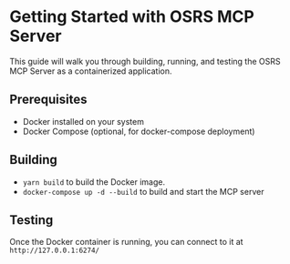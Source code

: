 # Getting Started with OSRS MCP Server

This guide will walk you through building, running, and testing the OSRS MCP Server as a containerized application.

## Prerequisites

- Docker installed on your system
- Docker Compose (optional, for docker-compose deployment)

## Building

- `yarn build` to build the Docker image.
- `docker-compose up -d --build` to build and start the MCP server

## Testing

Once the Docker container is running, you can connect to it at `http://127.0.0.1:6274/`
